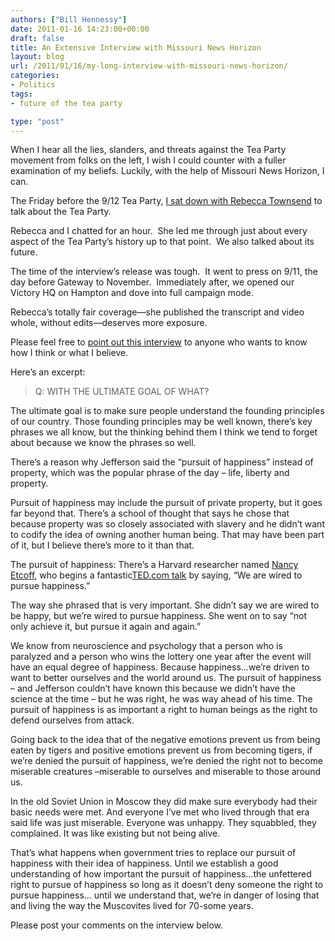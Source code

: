 ```yaml
---
authors: ["Bill Hennessy"]
date: 2011-01-16 14:23:00+00:00
draft: false
title: An Extensive Interview with Missouri News Horizon
layout: blog
url: /2011/01/16/my-long-interview-with-missouri-news-horizon/
categories:
- Politics
tags:
- future of the tea party

type: "post"
---
```


When I hear all the lies, slanders, and threats against the Tea Party movement from folks on the left, I wish I could counter with a fuller examination of my beliefs. Luckily, with the help of Missouri News Horizon, I can.

The Friday before the 9/12 Tea Party, [I sat down with Rebecca Townsend](https://monewshorizonblog.org/2010/09/an-interview-with-st-louis-tea-party-leader-bill-hennessy/) to talk about the Tea Party.

Rebecca and I chatted for an hour.  She led me through just about every aspect of the Tea Party’s history up to that point.  We also talked about its future.

The time of the interview’s release was tough.  It went to press on 9/11, the day before Gateway to November.  Immediately after, we opened our Victory HQ on Hampton and dove into full campaign mode.

Rebecca’s totally fair coverage—she published the transcript and video whole, without edits—deserves more exposure.

Please feel free to [point out this interview](https://monewshorizonblog.org/2010/09/an-interview-with-st-louis-tea-party-leader-bill-hennessy/) to anyone who wants to know how I think or what I believe.

Here’s an excerpt:


> Q: WITH THE ULTIMATE GOAL OF WHAT?

The ultimate goal is to make sure people understand the founding principles of our country. Those founding principles may be well known, there’s key phrases we all know, but the thinking behind them I think we tend to forget about because we know the phrases so well.

There’s a reason why Jefferson said the “pursuit of happiness” instead of property, which was the popular phrase of the day – life, liberty and property.

Pursuit of happiness may include the pursuit of private property, but it goes far beyond that. There’s a school of thought that says he chose that because property was so closely associated with slavery and he didn’t want to codify the idea of owning another human being. That may have been part of it, but I believe there’s more to it than that.

The pursuit of happiness: There’s a Harvard researcher named [Nancy Etcoff](https://harvardmagazine.com/2007/01/the-science-of-happiness.html), who begins a fantastic[TED.com talk](https://www.ted.com/talks/nancy_etcoff_on_happiness_and_why_we_want_it.html) by saying, “We are wired to pursue happiness.”

The way she phrased that is very important. She didn’t say we are wired to be happy, but we’re wired to pursue happiness. She went on to say “not only achieve it, but pursue it again and again.”

We know from neuroscience and psychology that a person who is paralyzed and a person who wins the lottery one year after the event will have an equal degree of happiness. Because happiness…we’re driven to want to better ourselves and the world around us. The pursuit of happiness – and Jefferson couldn’t have known this because we didn’t have the science at the time – but he was right, he was way ahead of his time. The pursuit of happiness is as important a right to human beings as the right to defend ourselves from attack.

Going back to the idea that of the negative emotions prevent us from being eaten by tigers and positive emotions prevent us from becoming tigers, if we’re denied the pursuit of happiness, we’re denied the right not to become miserable creatures –miserable to ourselves and miserable to those around us.

In the old Soviet Union in Moscow they did make sure everybody had their basic needs were met. And everyone I’ve met who lived through that era said life was just miserable. Everyone was unhappy. They squabbled, they complained. It was like existing but not being alive.

That’s what happens when government tries to replace our pursuit of happiness with their idea of happiness. Until we establish a good understanding of how important the pursuit of happiness…the unfettered right to pursue of happiness so long as it doesn’t deny someone the right to pursue happiness… until we understand that, we’re in danger of losing that and living the way the Muscovites lived for 70-some years.


Please post your comments on the interview below.
